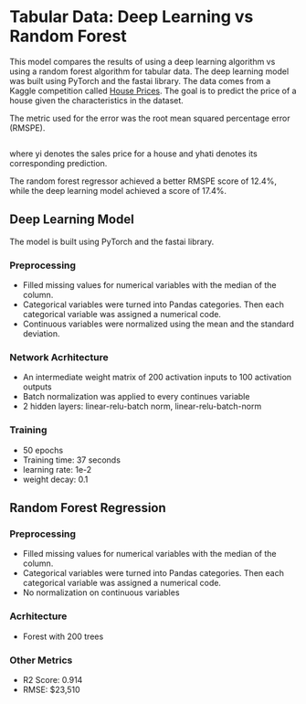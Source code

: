 # Tabular Data: Deep Learning vs Random Forest

This model compares the results of using a deep learning algorithm vs using a random forest algorithm for tabular data. The deep learning model was built using PyTorch and the fastai library. The data comes from a Kaggle competition called [House Prices](https://www.kaggle.com/c/house-prices-advanced-regression-techniques/data). The goal is to predict the price of a house given the characteristics in the dataset.

The metric used for the error was the root mean squared percentage error (RMSPE).

<img source="https://github.com/mlsmall/Deep-Learning-vs-Random-Forest/blob/master/RMSPE.png" width="150" />

where yi denotes the sales price for a house and yhati denotes its corresponding prediction. 

The random forest regressor achieved a better RMSPE score of 12.4%, while the deep learning model achieved a score of 17.4%.

## Deep Learning Model
The model is built using PyTorch and the fastai library. 

### Preprocessing
- Filled missing values for numerical variables with the median of the column.
- Categorical variables were turned into Pandas categories. Then each categorical variable was assigned a numerical code.
- Continuous variables were normalized using the mean and the standard deviation.

### Network Acrhitecture
- An intermediate weight matrix of 200 activation inputs to 100 activation outputs
- Batch normalization was applied to every continues variable
- 2 hidden layers: linear-relu-batch norm, linear-relu-batch-norm

### Training
- 50 epochs
- Training time: 37 seconds
- learning rate: 1e-2
- weight decay: 0.1

## Random Forest Regression

### Preprocessing
- Filled missing values for numerical variables with the median of the column.
- Categorical variables were turned into Pandas categories. Then each categorical variable was assigned a numerical code.
- No normalization on continuous variables

### Acrhitecture
- Forest with 200 trees


### Other Metrics
- R2 Score: 0.914
- RMSE: $23,510
